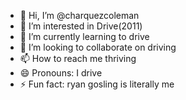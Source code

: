 - 👋 Hi, I’m @charquezcoleman
- 👀 I’m interested in Drive(2011)
- 🌱 I’m currently learning to drive
- 💞️ I’m looking to collaborate on driving
- 📫 How to reach me thriving
- 😄 Pronouns: I drive
- ⚡ Fun fact: ryan gosling is literally me

<!---
charquezcoleman/charquezcoleman is a ✨ special ✨ repository because its `README.md` (this file) appears on your GitHub profile.
You can click the Preview link to take a look at your changes.
--->
